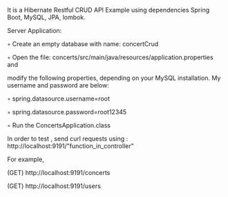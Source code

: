 It is a Hibernate Restful CRUD API Example using dependencies Spring Boot, MySQL, JPA, lombok.


Server Application:

◦ Create an empty database with name: concertCrud

◦ Open the file: concerts/src/main/java/resources/application.properties and

modify the following properties, depending on your MySQL installation. My username and password are below: 

◦ spring.datasource.username=root

◦ spring.datasource.password=root12345

◦ Run the ConcertsApplication.class

In order to test , send curl requests using : http://localhost:9191/"function_in_controller"

For example, 

(GET) http://localhost:9191/concerts

(GET) http://localhost:9191/users
